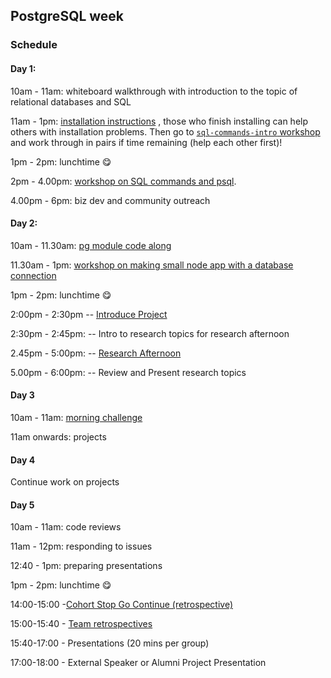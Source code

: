 ## PostgreSQL week

### Schedule

#### Day 1:

10am - 11am: whiteboard walkthrough with introduction to the topic of relational databases and SQL

11am - 1pm: [installation instructions](https://github.com/macintoshhelper/learn-sql/blob/master/postgresql/setup.md)
, those who finish installing can help others with installation problems.
Then go to [`sql-commands-intro` workshop](https://github.com/foundersandcoders/sql-commands-intro/) and work through in pairs if time remaining (help each other first)!

1pm - 2pm: lunchtime 😋

2pm - 4.00pm: [workshop on SQL commands and psql](https://github.com/foundersandcoders/postgres-workshop).

4.00pm - 6pm: biz dev and community outreach

#### Day 2:

10am - 11.30am: [pg module code along](https://github.com/foundersandcoders/pg-walkthrough)

11.30am - 1pm: [workshop on making small node app with a database connection](https://github.com/foundersandcoders/pg-workshop)

1pm - 2pm: lunchtime 😋

2:00pm - 2:30pm
-- [Introduce Project](./project.md)

2:30pm - 2:45pm:
-- Intro to research topics for research afternoon

2.45pm - 5:00pm:
-- [Research Afternoon](./research-afternoon.md)

5.00pm - 6:00pm:
-- Review and Present research topics

#### Day 3

10am - 11am: [morning challenge](https://github.com/foundersandcoders/db-morning-challenge)

11am onwards: projects


#### Day 4

Continue work on projects

#### Day 5

10am - 11am: code reviews

11am - 12pm: responding to issues

12:40 - 1pm: preparing presentations

1pm - 2pm: lunchtime 😋

14:00-15:00 -[Cohort Stop Go Continue (retrospective)](./retrospectives.md#cohort-retrospective)

15:00-15:40 - [Team retrospectives](./retrospectives.md#team-retrospective)

15:40-17:00 - Presentations (20 mins per group)

17:00-18:00 - External Speaker or Alumni Project Presentation
